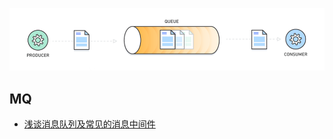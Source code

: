 <div align="center">

![img](../_images/message-queue/mq_index.png)

</div>

##  MQ

- [浅谈消息队列及常见的消息中间件](/message-queue/浅谈消息队列及常见的消息中间件.md)


